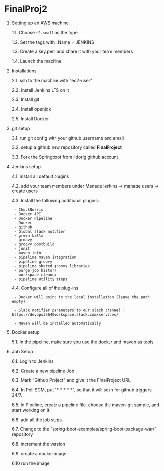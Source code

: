 # FinalProj2


1. Setting up an AWS machine

   1.1. Choose ```t2.small``` as the type
  
   1.2. Set the tags with : Name = JENKINS
  
   1.3. Create a key.pem and share it with your team members
  
   1.4. Launch the machine
  
2. Installations

   2.1. ssh to the machine with "ec2-user"
 
   2.2. Install Jenkins LTS on it
  
   2.3. Install git
  
   2.4. Install openjdk
  
   2.5. Install Docker
   
3. git setup
  
   3.1. run git config with your github username and email
  
   3.2. setup a github new repository called **FinalProject**
  
   3.3. Fork the Springboot from lidorlg github account
4. Jenkins setup
  
   4.1. install all default plugins
  
   4.2. add your team members under Manage jenkins -> manage users -> create users
  
   4.3. Install the following additional plugins:
  
        - ChuckNorris
		- Docker API
		- Docker Pipeline
		- Docker 
		- github
		- Global slack notifier
		- green balls
		- groovy
		- groovy postbuild
		- junit
		- maven info
		- pipeline maven integration
		- pipeline groovy
		- pipeline shared groovy libraries
		- purge job history
		- workspace cleanup
		- pipeline utility steps
		
   4.4. Configure all of the plug-ins
    
	    - Docker will point to the local installation (leave the path empty)
		
		- Slack notifier parameters to our slack channel : https://devops35640workspace.slack.com/services/
		
		- Maven will be installed automatically
	
5. Docker setup
  
   5.1. In the pipeline, make sure you use the docker and maven as tools.
  
  
6. Job Setup

   6.1. Login to Jenkins
   
   6.2. Create a new pipeline Job
   
   6.3. Mark "Github Project" and give it the FinalProject URL
   
   6.4. In Poll SCM, put "* * * * *", so that it will scan for github triggers 24/7. 
   
   6.5. In Pipeline, create a pipeline file. choose the  maven-git sample, and start working on it.
   
   6.6. add all the job steps.
   
   6.7. Change to the "spring-boot-examples/spring-boot-package-war/" repository
   
   6.8. increment the version
   
   6.9. create a docker image
   
   6.10 run the image

   

  